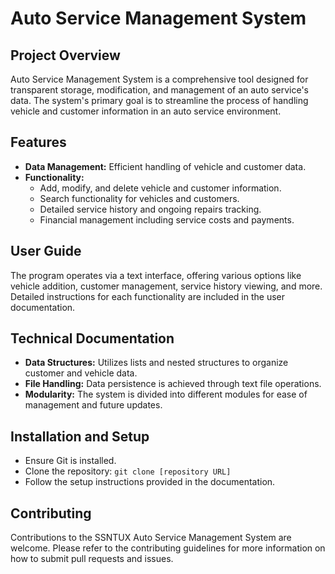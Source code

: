 # Auto Service Management System

## Project Overview
Auto Service Management System is a comprehensive tool designed for transparent storage, modification, and management of an auto service's data. The system's primary goal is to streamline the process of handling vehicle and customer information in an auto service environment.

## Features
- **Data Management:** Efficient handling of vehicle and customer data.
- **Functionality:**
  - Add, modify, and delete vehicle and customer information.
  - Search functionality for vehicles and customers.
  - Detailed service history and ongoing repairs tracking.
  - Financial management including service costs and payments.

## User Guide
The program operates via a text interface, offering various options like vehicle addition, customer management, service history viewing, and more. Detailed instructions for each functionality are included in the user documentation.

## Technical Documentation
- **Data Structures:** Utilizes lists and nested structures to organize customer and vehicle data.
- **File Handling:** Data persistence is achieved through text file operations.
- **Modularity:** The system is divided into different modules for ease of management and future updates.

## Installation and Setup
- Ensure Git is installed.
- Clone the repository: `git clone [repository URL]`
- Follow the setup instructions provided in the documentation.

## Contributing
Contributions to the SSNTUX Auto Service Management System are welcome. Please refer to the contributing guidelines for more information on how to submit pull requests and issues.
